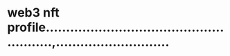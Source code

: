 # web3 nft profile.......................................................,............................
